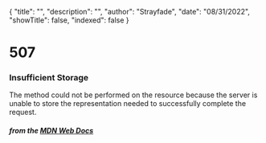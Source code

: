 {
    "title": "",
    "description": "",
    "author": "Strayfade",
    "date": "08/31/2022",
    "showTitle": false,
    "indexed": false
}
# 507
### Insufficient Storage

The method could not be performed on the resource because the server is unable to store the representation needed to successfully complete the request.

#### *from the [MDN Web Docs](https://developer.mozilla.org/en-US/docs/Web/HTTP/Status)* 